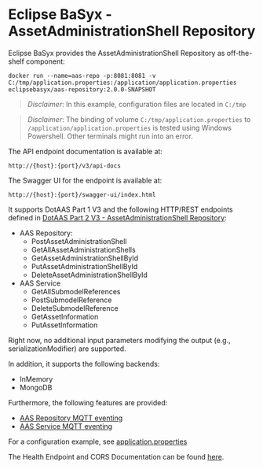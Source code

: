 # Eclipse BaSyx - AssetAdministrationShell Repository 
Eclipse BaSyx provides the AssetAdministrationShell Repository as off-the-shelf component:

    docker run --name=aas-repo -p:8081:8081 -v C:/tmp/application.properties:/application/application.properties eclipsebasyx/aas-repository:2.0.0-SNAPSHOT 

> *Disclaimer*: In this example, configuration files are located in `C:/tmp`

> *Disclaimer*: The binding of volume `C:/tmp/application.properties` to `/application/application.properties` is tested using Windows Powershell. Other terminals might run into an error.

The API endpoint documentation is available at:

	http://{host}:{port}/v3/api-docs
	
The Swagger UI for the endpoint is available at:

	http://{host}:{port}/swagger-ui/index.html

It supports DotAAS Part 1 V3 and the following HTTP/REST endpoints defined in [DotAAS Part 2 V3 - AssetAdministrationShell Repository](https://app.swaggerhub.com/apis/Plattform_i40/AssetAdministrationShellRepositoryServiceSpecification/V3.0_SSP-001):

* AAS Repository:
  * PostAssetAdministrationShell
  * GetAllAssetAdministrationShells
  * GetAssetAdministrationShellById
  * PutAssetAdministrationShellById
  * DeleteAssetAdministrationShellById
* AAS Service
  * GetAllSubmodelReferences
  * PostSubmodelReference
  * DeleteSubmodelReference
  * GetAssetInformation
  * PutAssetInformation

Right now, no additional input parameters modifying the output (e.g., serializationModifier) are supported.

In addition, it supports the following backends:
* InMemory
* MongoDB

Furthermore, the following features are provided:
* [AAS Repository MQTT eventing](basyx.aasrepository-feature-mqtt/)
* [AAS Service MQTT eventing](../basyx.aasservice/basyx.aasservice-feature-mqtt/Rea)

For a configuration example, see [application.properties](basyx.aasrepository.component/src/main/resources/application.properties)

The Health Endpoint and CORS Documentation can be found [here](../docs/Readme.md). 
